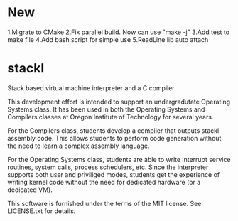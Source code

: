 # New
1.Migrate to CMake
2.Fix parallel build. Now can use "make -j"
3.Add test to make file
4.Add bash script for simple use
5.ReadLine lib auto attach

# stackl
Stack based virtual machine interpreter and a C compiler.

This development effort is intended to support an undergradutate Operating 
Systems class.  It has been used in both the Operating Systems and Compilers
classes at Oregon Institute of Technology for several years. 

For the Compilers class, students develop a compiler that outputs stackl 
assembly code. This allows students to perform code generation without the 
need to learn a complex assembly language.

For the Operating Systems class, students are able to write interrupt service
routines, system calls, process schedulers, etc. Since the interpreter supports
both user and priviliged modes, students get the experience of writing kernel code without the need for dedicated hardware (or a dedicated VM).

This software is furnished under the terms of the MIT license. See LICENSE.txt 
for details.
